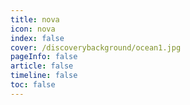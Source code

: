 ```yaml
---
title: nova
icon: nova 
index: false
cover: /discoverybackground/ocean1.jpg
pageInfo: false
article: false
timeline: false
toc: false
---
```




<Catalog/>
